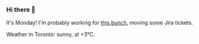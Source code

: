### Hi there :wave:

It's Monday! I'm probably working for [this bunch](https://github.com/kohofinancial), moving some Jira tickets.

Weather in Toronto: sunny, at +3°C.
